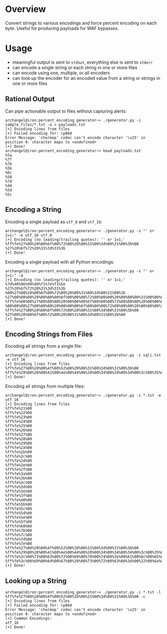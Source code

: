 # Overview

Convert strings to various encodings and force percent encoding on each byte. Useful for producing payloads for WAF bypasses.

# Usage

- meaningful output is sent to `stdout`, everything else is sent to `stderr`
- can encode a single string or each string in one or more files
- can encode using one, multiple, or all encoders
- can look up the encoder for an encoded value from a string or strings in one or more files

## Rational Output

Can pipe actionable output to files without capturing alerts:

```
archangel@iron:percent_encoding_generator~> ./generator.py -i sample_files/*.txt -a > payloads.txt
[+] Encoding lines from files
[+] Failed encoding for: cp864
Error Message: 'charmap' codec can't encode character '\x25' in position 0: character maps to <undefined>
[+] Done!
archangel@iron:percent_encoding_generator~> head payloads.txt
%5a
%7f
%7b
%5b
%6c
%50
%7d
%4d
%5d
%5c
```

## Encoding a String

Encoding a single payload as `utf_8` and `utf_16`:

```
archangel@iron:percent_encoding_generator~> ./generator.py -s "' or 1=1;" -e utf_16 utf_8
[+] Encoding (no leading/trailing quotes): '' or 1=1;'
%ff%fe%27%00%20%00%6f%00%72%00%20%00%31%00%3d%00%31%00%3b%00
%27%20%6f%72%20%31%3d%31%3b
[+] Done!
```

Encoding a single payload with all Python encodings:

```
archangel@iron:percent_encoding_generator~> ./generator.py -s "' or 1=1;" -a
[+] Encoding (no leading/trailing quotes): '' or 1=1;'
%7d%40%96%99%40%f1%7e%f1%5e
%27%20%6f%72%20%31%3d%31%3b
%00%27%00%20%00%6f%00%72%00%20%00%31%00%3d%00%31%00%3b
%27%00%00%00%20%00%00%00%6f%00%00%00%72%00%00%00%20%00%00%00%31%00%00%00%3d%00%00%00%31%00%00%00%3b%00%00%00
%ff%fe%00%00%27%00%00%00%20%00%00%00%6f%00%00%00%72%00%00%00%20%00%00%00%31%00%00%00%3d%00%00%00%31%00%00%00%3b%00%00%00
%00%00%00%27%00%00%00%20%00%00%00%6f%00%00%00%72%00%00%00%20%00%00%00%31%00%00%00%3d%00%00%00%31%00%00%00%3b
%ff%fe%27%00%20%00%6f%00%72%00%20%00%31%00%3d%00%31%00%3b%00
%27%00%20%00%6f%00%72%00%20%00%31%00%3d%00%31%00%3b%00
[+] Done!
```

## Encoding Strings from Files

Encoding all strings from a single file:

```
archangel@iron:percent_encoding_generator~> ./generator.py -i sqli.txt -e utf_16
[+] Encoding lines from files
%ff%fe%27%00%20%00%4f%00%52%00%20%00%31%00%3d%00%31%00%3b%00
%ff%fe%29%00%20%00%41%00%4e%00%44%00%20%00%34%00%34%00%34%00%3c%00%35%00%35%00%35%00%20%00%4f%00%52%00%44%00%45%00%52%00%20%00%42%00%59%00%20%00%37%00%3b%00
[+] Done!
```

Encoding all strings from multiple files:

```
archangel@iron:percent_encoding_generator~> ./generator.py -i *.txt -e utf_16
[+] Encoding lines from files
%ff%fe%21%00
%ff%fe%22%00
%ff%fe%23%00
%ff%fe%24%00
%ff%fe%25%00
%ff%fe%26%00
%ff%fe%27%00
%ff%fe%28%00
%ff%fe%29%00
%ff%fe%2a%00
%ff%fe%2b%00
%ff%fe%2c%00
%ff%fe%2d%00
%ff%fe%2e%00
%ff%fe%2f%00
%ff%fe%3a%00
%ff%fe%3b%00
%ff%fe%3c%00
%ff%fe%3d%00
%ff%fe%3e%00
%ff%fe%3f%00
%ff%fe%40%00
%ff%fe%5b%00
%ff%fe%5c%00
%ff%fe%5d%00
%ff%fe%5e%00
%ff%fe%5f%00
%ff%fe%60%00
%ff%fe%7b%00
%ff%fe%7c%00
%ff%fe%7d%00
%ff%fe%7e%00
%ff%fe%27%00%20%00%4f%00%52%00%20%00%31%00%3d%00%31%00%3b%00
%ff%fe%29%00%20%00%41%00%4e%00%44%00%20%00%34%00%34%00%34%00%3c%00%35%00%35%00%35%00%20%00%4f%00%52%00%44%00%45%00%52%00%20%00%42%00%59%00%20%00%37%00%3b%00
%ff%fe%3c%00%73%00%63%00%72%00%69%00%70%00%74%00%3e%00%61%00%6c%00%65%00%72%00%74%00%28%00%30%00%29%00%3c%00%2f%00%73%00%63%00%72%00%69%00%70%00%74%00%3e%00
%ff%fe%3c%00%69%00%6d%00%67%00%20%00%73%00%72%00%63%00%3d%00%22%00%6a%00%61%00%76%00%61%00%73%00%63%00%72%00%69%00%70%00%74%00%3a%00%61%00%6c%00%65%00%72%00%74%00%28%00%30%00%29%00%22%00%3e%00                                                                                                                                                                                             
[+] Done!
```

## Looking up a String

```
archangel@iron:percent_encoding_generator~> ./generator.py -i *.txt -l %ff%fe%27%00%20%00%4f%00%52%00%20%00%31%00%3d%00%31%00%3b%00 -c
[+] Encoding lines from files
[+] Failed encoding for: cp864
Error Message: 'charmap' codec can't encode character '\x25' in position 0: character maps to <undefined>
[+] Common Encodings:
utf_16
[+] Done!
```
